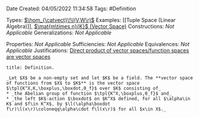 <div class="topSpace"></div>

Date Created: 04/05/2022 11:34:58
Tags: #Definition

Types: [$\hom_{\catvect}\!\l(V,W\r)$](Vector%20Space%20of%20Linear%20Maps.md)
Examples: [[Tuple Space (Linear Algebra)]], [$\mat{m\times n}{K}$ (Vector Space)](Vector%20Space%20of%20Matrices.md)
Constructions: _Not Applicable_
Generalizations: _Not Applicable_

Properties: _Not Applicable_
Sufficiencies: _Not Applicable_
Equivalences: _Not Applicable_
Justifications: [Direct product of vector spaces/function spaces are vector spaces](Direct%20product%20of%20vector%20spaces;%20function%20spaces%20are%20vector%20spaces.md)

``` ad-Definition
title: Definition.

_Let $X$ be a non-empty set and let $K$ be a field. The **vector space of functions from $X$ to $K$** is the vector space $\tpl{K^X,K,\boxplus,\boxdot,0_f}$ over $K$ consisting of_
* _the Abelian group of function $\tpl{K^X,\boxplus,0_f}$ and_
* _the left $K$-action $\boxdot$ on $K^X$ defined, for all $\alpha\in K$ and $f\in K^X$, by $\l(\alpha\boxdot f\r)\l(x\r)\coloneqq\alpha\cdot f\l(x\r)$ for all $x\in X$._

```
